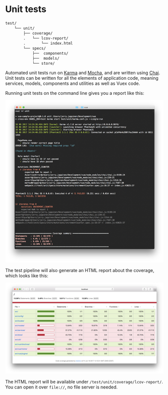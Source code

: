 
# Unit tests

```
test/
	└── unit/
		├── coverage/
		.	└── lcov-report/
		.		└── index.html
		└── specs/
			├──  components/
			├──  models/
			└── store/
```

Automated unit tests run on [Karma](https://karma-runner.github.io/1.0/index.html) and [Mocha](https://mochajs.org/), and are written using [Chai](http://chaijs.com/). Unit tests can be written for all the elements of application code, meaning services, models, components and utilities as well as Vuex code.

Running unit tests on the command line gives you a report like this:

![Unit test results on command line](../images/unit-test-report-cli.png)

The test pipeline will also generate an HTML report about the coverage, which looks like this:

![Unit test results in HTML](../images/unit-test-report-html.png)

The HTML report will be available under  `/test/unit/coverage/lcov-report/`. You can open it over `file://`, no file server is needed.
